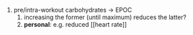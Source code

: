 1. pre/intra-workout carbohydrates → EPOC
	1. increasing the former (until maximum) reduces the latter?
	2. **personal**: e.g. reduced [[heart rate]]